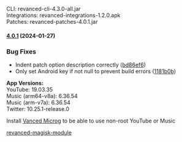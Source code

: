 CLI: revanced-cli-4.3.0-all.jar  
Integrations: revanced-integrations-1.2.0.apk  
Patches: revanced-patches-4.0.1.jar  

#### [4.0.1](https://github.com/ReVanced/revanced-patches/compare/v4.0.0...v4.0.1) (2024-01-27)
### Bug Fixes
* Indent patch option description correctly ([bd86ef6](https://github.com/ReVanced/revanced-patches/commit/bd86ef6fc2344fa049077e9aa4bcd5d7ffa4c7f9))
* Only set Android key if not null to prevent build errors ([1181b0b](https://github.com/ReVanced/revanced-patches/commit/1181b0bca24c524c376f7ea26ae02ee771645e6b))

  
**App Versions:**  
YouTube: 19.03.35  
Music (arm64-v8a): 6.36.54  
Music (arm-v7a): 6.36.54  
Twitter: 10.25.1-release.0  

Install [Vanced Microg](https://github.com/TeamVanced/VancedMicroG/releases) to be able to use non-root YouTube or Music  

[revanced-magisk-module](https://github.com/j-hc/revanced-magisk-module)  
